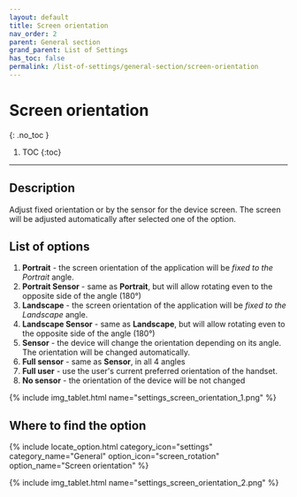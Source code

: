 ```yaml
---
layout: default
title: Screen orientation
nav_order: 2
parent: General section
grand_parent: List of Settings
has_toc: false
permalink: /list-of-settings/general-section/screen-orientation
---
```


# Screen orientation
{: .no_toc }

1. TOC
{:toc}

---

## Description
Adjust fixed orientation or by the sensor for the device screen. The screen will be adjusted automatically after selected one of the option.

## List of options
1. **Portrait** - the screen orientation of the application will be _fixed to the Portrait_ angle.
1. **Portrait Sensor** - same as **Portrait**, but will allow rotating even to the opposite side of the angle (180°)
1. **Landscape** - the screen orientation of the application will be _fixed to the Landscape_ angle.
1. **Landscape Sensor** - same as **Landscape**, but will allow rotating even to the opposite side of the angle (180°)
1. **Sensor** - the device will change the orientation depending on its angle. The orientation will be changed automatically.
1. **Full sensor** - same as **Sensor**, in all 4 angles
1. **Full user** - use the user's current preferred orientation of the handset. 
1. **No sensor** - the orientation of the device will be not changed

{% include img_tablet.html name="settings_screen_orientation_1.png" %}

## Where to find the option
{% include locate_option.html category_icon="settings" category_name="General" option_icon="screen_rotation" option_name="Screen orientation" %}

{% include img_tablet.html name="settings_screen_orientation_2.png" %}